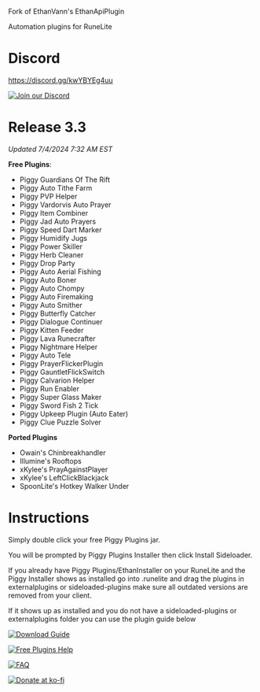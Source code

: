Fork of EthanVann's EthanApiPlugin

Automation plugins for RuneLite

# Discord
https://discord.gg/kwYBYEg4uu

[![Join our Discord](https://img.shields.io/discord/1124614852187533322?style=flat-square&logo=discord&logoColor=white&label=Join%20our%20Server&color=7289DA)](https://discord.gg/piggyplugins)


<style>
.discord-button {
  display: inline-block;
  padding: 10px 20px;
  background-color: #5865F2; /* Discord blue color */
  color: #FFFFFF;
  font-size: 16px;
  font-weight: bold;
  text-decoration: none;
  text-align: center;
  border-radius: 5px;
  transition: background-color 0.3s ease;
}

.discord-button:hover {
  background-color: #677BC4; /* Darker shade of Discord blue on hover */
}

.discord-button img {
  vertical-align: middle;
  margin-right: 8px; /* Adjust spacing between icon and text */
}
</style>


# Release 3.3
*Updated 7/4/2024 7:32 AM EST*

**Free Plugins**:
- Piggy Guardians Of The Rift
- Piggy Auto Tithe Farm
- Piggy PVP Helper
- Piggy Vardorvis Auto Prayer
- Piggy Item Combiner
- Piggy Jad Auto Prayers
- Piggy Speed Dart Marker
- Piggy Humidify Jugs
- Piggy Power Skiller
- Piggy Herb Cleaner
- Piggy Drop Party
- Piggy Auto Aerial Fishing
- Piggy Auto Boner
- Piggy Auto Chompy
- Piggy Auto Firemaking
- Piggy Auto Smither
- Piggy Butterfly Catcher
- Piggy Dialogue Continuer
- Piggy Kitten Feeder
- Piggy Lava Runecrafter
- Piggy Nightmare Helper
- Piggy Auto Tele
- Piggy PrayerFlickerPlugin
- Piggy GauntletFlickSwitch
- Piggy Calvarion Helper
- Piggy Run Enabler
- Piggy Super Glass Maker
- Piggy Sword Fish 2 Tick
- Piggy Upkeep Plugin (Auto Eater)
- Piggy Clue Puzzle Solver

**Ported Plugins**
- Owain's Chinbreakhandler
- Illumine's Rooftops
- xKylee's PrayAgainstPlayer
- xKylee's LeftClickBlackjack
- SpoonLite's Hotkey Walker Under



# Instructions
Simply double click your free Piggy Plugins jar.

You will be prompted by Piggy Plugins Installer then click Install Sideloader.

If you already have Piggy Plugins/EthanInstaller on your RuneLite and the Piggy Installer shows as installed go into .runelite and drag the plugins in externalplugins or sideloaded-plugins make sure all outdated versions are removed from your client.

If it shows up as installed and you do not have a sideloaded-plugins or externalplugins folder you can use the plugin guide below 


[![Download Guide](https://img.shields.io/badge/Download%20Guide-FF69B4?style=for-the-badge)](https://discord.com/channels/1124614852187533322/1125186871224447057)

[![Free Plugins Help](https://img.shields.io/badge/Free%20Plugins%20Help-FF69B4?style=for-the-badge)](https://discord.com/channels/1124614852187533322/1124636010349871134)

[![FAQ](https://img.shields.io/badge/FAQ-FF0000?style=for-the-badge)](https://discord.com/channels/1124614852187533322/1253908554616934521)








[![Donate at ko-fi](https://www.ko-fi.com/img/githubbutton_sm.svg)](https://ko-fi.com/0hutch)
